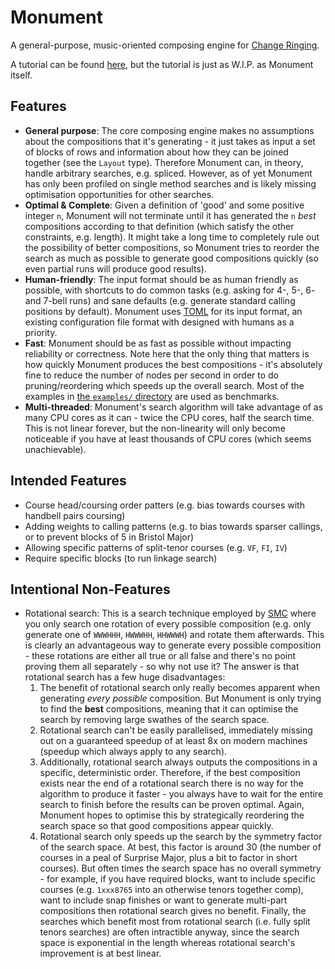 # Monument

A general-purpose, music-oriented composing engine for [Change
Ringing](https://en.wikipedia.org/wiki/Change_ringing).

A tutorial can be found [here](tutorial.md), but the tutorial is just as W.I.P. as Monument itself.

## Features

- **General purpose**: The core composing engine makes no assumptions about the compositions that
  it's generating - it just takes as input a set of blocks of rows and information about how they
  can be joined together (see the `Layout` type).  Therefore Monument can, in theory, handle
  arbitrary searches, e.g. spliced.  However, as of yet Monument has only been profiled on single
  method searches and is likely missing optimisation opportunities for other searches.
- **Optimal & Complete**: Given a definition of 'good' and some positive integer `n`, Monument will
  not terminate until it has generated the `n` _best_ compositions according to that definition
  (which satisfy the other constraints, e.g.  length).  It might take a long time to completely rule
  out the possibility of better compositions, so Monument tries to reorder the search as much as
  possible to generate good compositions quickly (so even partial runs will produce good results).
- **Human-friendly**: The input format should be as human friendly as possible, with shortcuts to do
  common tasks (e.g. asking for 4-, 5-, 6- and 7-bell runs) and sane defaults (e.g. generate
  standard calling positions by default).  Monument uses [TOML](https://toml.io/en/) for its input
  format, an existing configuration file format with designed with humans as a priority.
- **Fast**: Monument should be as fast as possible without impacting reliability or correctness.
  Note here that the only thing that matters is how quickly Monument produces the best compositions
  \- it's absolutely fine to reduce the number of nodes per second in order to do pruning/reordering
  which speeds up the overall search.  Most of the examples in [the `examples/` directory](examples)
  are used as benchmarks.
- **Multi-threaded**: Monument's search algorithm will take advantage of as many CPU cores as it can
  \- twice the CPU cores, half the search time.  This is not linear forever, but the non-linearity
  will only become noticeable if you have at least thousands of CPU cores (which seems unachievable).

## Intended Features

- Course head/coursing order patters (e.g. bias towards courses with handbell pairs coursing)
- Adding weights to calling patterns (e.g. to bias towards sparser callings, or to prevent blocks of
  5 in Bristol Major)
- Allowing specific patterns of split-tenor courses (e.g. `VF`, `FI`, `IV`)
- Require specific blocks (to run linkage search)

## Intentional Non-Features

- Rotational search: This is a search technique employed by [SMC](https://github.com/GACJ/smc)
  where you only search one rotation of every possible composition (e.g. only generate one of
  `WWWHHH`, `HWWWHH`, `HHWWWH`) and rotate them afterwards.  This is clearly an advantageous way to
  generate every possible composition - these rotations are either all true or all false and there's
  no point proving them all separately - so why not use it?  The answer is that rotational search
  has a few huge disadvantages:
  1. The benefit of rotational search only really becomes apparent when generating _every possible_
     composition.  But Monument is only trying to find the **best** compositions, meaning that it
     can optimise the search by removing large swathes of the search space.
  2. Rotational search can't be easily parallelised, immediately missing out on a guaranteed
     speedup of at least 8x on modern machines (speedup which always apply to any search).
  3. Additionally, rotational search always outputs the compositions in a specific, deterministic
     order.  Therefore, if the best composition exists near the end of a rotational search there is
     no way for the algorithm to produce it faster - you always have to wait for the entire search
     to finish before the results can be proven optimal.  Again, Monument hopes to optimise this by
     strategically reordering the search space so that good compositions appear quickly.
  4. Rotational search only speeds up the search by the symmetry factor of the search space.  At
     best, this factor is around 30 (the number of courses in a peal of Surprise Major, plus a bit
     to factor in short courses).  But often times the search space has no overall symmetry - for
     example, if you have required blocks, want to include specific courses (e.g. `1xxx8765` into an
     otherwise tenors together comp), want to include snap finishes or want to generate multi-part
     compositions then rotational search gives no benefit.  Finally, the searches which benefit most
     from rotational search (i.e. fully split tenors searches) are often intractible anyway, since
     the search space is exponential in the length whereas rotational search's improvement is at
     best linear.
